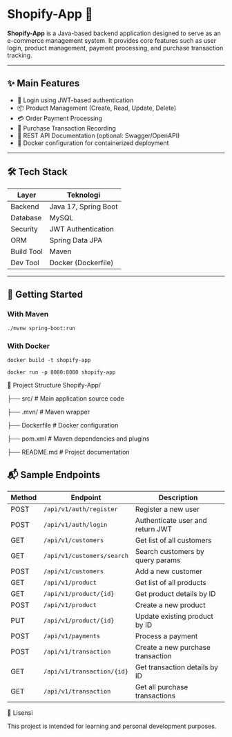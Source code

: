 # Shopify-App 🛒

**Shopify-App** is a Java-based backend application designed to serve as an e-commerce management system. It provides core features such as user login, product management, payment processing, and purchase transaction tracking.

---

## ✨ Main Features

- 🔐 Login using JWT-based authentication
- 📦 Product Management (Create, Read, Update, Delete)
- 💳 Order Payment Processing
- 🧾 Purchase Transaction Recording
- 📜 REST API Documentation (optional: Swagger/OpenAPI)
- 🐳 Docker configuration for containerized deployment

---

## 🛠 Tech Stack

| Layer      | Teknologi               |
|------------|-------------------------|
| Backend    | Java 17, Spring Boot    |
| Database   | MySQL                   |
| Security   | JWT Authentication      |
| ORM        | Spring Data JPA         |
| Build Tool | Maven                   |
| Dev Tool   | Docker (Dockerfile)     |

---

## 🚀 Getting Started

### With Maven
```bash
./mvnw spring-boot:run
```

### With Docker
```
docker build -t shopify-app
```
```
docker run -p 8080:8080 shopify-app
```

📂 Project Structure
Shopify-App/

├── src/                  # Main application source code

├── .mvn/                 # Maven wrapper

├── Dockerfile            # Docker configuration

├── pom.xml               # Maven dependencies and plugins

├── README.md             # Project documentation


## 📬 Sample Endpoints

| Method | Endpoint                              | Description                        |
|--------|----------------------------------------|------------------------------------|
| POST   | `/api/v1/auth/register`               | Register a new user                |
| POST   | `/api/v1/auth/login`                  | Authenticate user and return JWT  |
| GET    | `/api/v1/customers`                   | Get list of all customers          |
| GET    | `/api/v1/customers/search`            | Search customers by query params  |
| POST   | `/api/v1/customers`                   | Add a new customer                 |
| GET    | `/api/v1/product`                     | Get list of all products           |
| GET    | `/api/v1/product/{id}`                | Get product details by ID          |
| POST   | `/api/v1/product`                     | Create a new product               |
| PUT    | `/api/v1/product/{id}`                | Update existing product by ID      |
| POST   | `/api/v1/payments`                    | Process a payment                  |
| POST   | `/api/v1/transaction`                 | Create a new purchase transaction  |
| GET    | `/api/v1/transaction/{id}`            | Get transaction details by ID      |
| GET    | `/api/v1/transaction`                 | Get all purchase transactions      |

📄 Lisensi

This project is intended for learning and personal development purposes.
